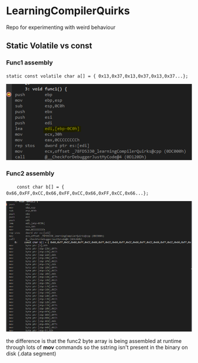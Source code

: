 # LearningCompilerQuirks
Repo for experimenting with weird behaviour

## Static Volatile vs const

### Func1 assembly
`static const volatile char a[] = { 0x13,0x37,0x13,0x37,0x13,0x37...};`

![alt_text](https://github.com/sebiiV/learningCompilerQuirks/blob/master/screenshots/func1.png?raw=true)


### Func2 assembly
`    const char b[] = { 0x66,0xFF,0xCC,0x66,0xFF,0xCC,0x66,0xFF,0xCC,0x66...};`

![alt_text](https://github.com/sebiiV/learningCompilerQuirks/blob/master/screenshots/func2.png?raw=true)


the difference is that the func2 byte array is being assembled at runtime through lots of **mov** commands so the sstring isn't present in the binary on disk (.data segment)
